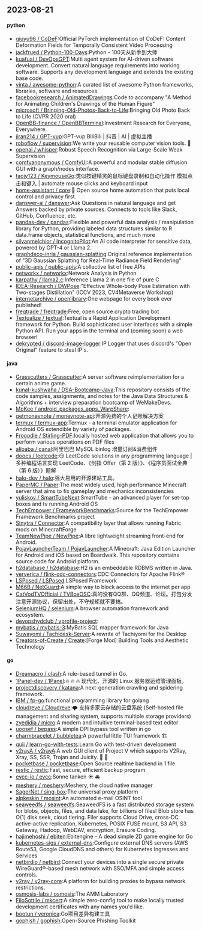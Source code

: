 ## 2023-08-21

#### python
* [qiuyu96 / CoDeF](https://github.com/qiuyu96/CoDeF):Official PyTorch implementation of CoDeF: Content Deformation Fields for Temporally Consistent Video Processing
* [jackfrued / Python-100-Days](https://github.com/jackfrued/Python-100-Days):Python - 100天从新手到大师
* [kuafuai / DevOpsGPT](https://github.com/kuafuai/DevOpsGPT):Multi agent system for AI-driven software development. Convert natural language requirements into working software. Supports any development language and extends the existing base code.
* [vinta / awesome-python](https://github.com/vinta/awesome-python):A curated list of awesome Python frameworks, libraries, software and resources
* [facebookresearch / AnimatedDrawings](https://github.com/facebookresearch/AnimatedDrawings):Code to accompany "A Method for Animating Children's Drawings of the Human Figure"
* [microsoft / Bringing-Old-Photos-Back-to-Life](https://github.com/microsoft/Bringing-Old-Photos-Back-to-Life):Bringing Old Photo Back to Life (CVPR 2020 oral)
* [OpenBB-finance / OpenBBTerminal](https://github.com/OpenBB-finance/OpenBBTerminal):Investment Research for Everyone, Everywhere.
* [jiran214 / GPT-vup](https://github.com/jiran214/GPT-vup):GPT-vup BIliBili | 抖音 | AI | 虚拟主播
* [roboflow / supervision](https://github.com/roboflow/supervision):We write your reusable computer vision tools.
💜
* [openai / whisper](https://github.com/openai/whisper):Robust Speech Recognition via Large-Scale Weak Supervision
* [comfyanonymous / ComfyUI](https://github.com/comfyanonymous/ComfyUI):A powerful and modular stable diffusion GUI with a graph/nodes interface.
* [taojy123 / KeymouseGo](https://github.com/taojy123/KeymouseGo):类似按键精灵的鼠标键盘录制和自动化操作 模拟点击和键入 | automate mouse clicks and keyboard input
* [home-assistant / core](https://github.com/home-assistant/core):🏡
Open source home automation that puts local control and privacy first.
* [danswer-ai / danswer](https://github.com/danswer-ai/danswer):Ask Questions in natural language and get Answers backed by private sources. Connects to tools like Slack, GitHub, Confluence, etc.
* [pandas-dev / pandas](https://github.com/pandas-dev/pandas):Flexible and powerful data analysis / manipulation library for Python, providing labeled data structures similar to R data.frame objects, statistical functions, and much more
* [silvanmelchior / IncognitoPilot](https://github.com/silvanmelchior/IncognitoPilot):An AI code interpreter for sensitive data, powered by GPT-4 or Llama 2.
* [graphdeco-inria / gaussian-splatting](https://github.com/graphdeco-inria/gaussian-splatting):Original reference implementation of "3D Gaussian Splatting for Real-Time Radiance Field Rendering"
* [public-apis / public-apis](https://github.com/public-apis/public-apis):A collective list of free APIs
* [networkx / networkx](https://github.com/networkx/networkx):Network Analysis in Python
* [karpathy / llama2.c](https://github.com/karpathy/llama2.c):Inference Llama 2 in one file of pure C
* [IDEA-Research / DWPose](https://github.com/IDEA-Research/DWPose):"Effective Whole-body Pose Estimation with Two-stages Distillation" (ICCV 2023, CV4Metaverse Workshop)
* [internetarchive / openlibrary](https://github.com/internetarchive/openlibrary):One webpage for every book ever published!
* [freqtrade / freqtrade](https://github.com/freqtrade/freqtrade):Free, open source crypto trading bot
* [Textualize / textual](https://github.com/Textualize/textual):Textual is a Rapid Application Development framework for Python. Build sophisticated user interfaces with a simple Python API. Run your apps in the terminal and (coming soon) a web browser!
* [dekrypted / discord-image-logger](https://github.com/dekrypted/discord-image-logger):IP Logger that uses discord's "Open Original" feature to steal IP's.

#### java
* [Grasscutters / Grasscutter](https://github.com/Grasscutters/Grasscutter):A server software reimplementation for a certain anime game.
* [kunal-kushwaha / DSA-Bootcamp-Java](https://github.com/kunal-kushwaha/DSA-Bootcamp-Java):This repository consists of the code samples, assignments, and notes for the Java Data Structures & Algorithms + interview preparation bootcamp of WeMakeDevs.
* [MoKee / android_packages_apps_WarpShare](https://github.com/MoKee/android_packages_apps_WarpShare):
* [getmoneynote / moneynote-api](https://github.com/getmoneynote/moneynote-api):开源免费的个人记账解决方案
* [termux / termux-app](https://github.com/termux/termux-app):Termux - a terminal emulator application for Android OS extendible by variety of packages.
* [Frooodle / Stirling-PDF](https://github.com/Frooodle/Stirling-PDF):locally hosted web application that allows you to perform various operations on PDF files
* [alibaba / canal](https://github.com/alibaba/canal):阿里巴巴 MySQL binlog 增量订阅&消费组件
* [doocs / leetcode](https://github.com/doocs/leetcode):😏
LeetCode solutions in any programming language | 多种编程语言实现 LeetCode、《剑指 Offer（第 2 版）》、《程序员面试金典（第 6 版）》题解
* [halo-dev / halo](https://github.com/halo-dev/halo):强大易用的开源建站工具。
* [PaperMC / Paper](https://github.com/PaperMC/Paper):The most widely used, high performance Minecraft server that aims to fix gameplay and mechanics inconsistencies
* [yuliskov / SmartTubeNext](https://github.com/yuliskov/SmartTubeNext):SmartTube - an advanced player for set-top boxes and tv running Android OS
* [TechEmpower / FrameworkBenchmarks](https://github.com/TechEmpower/FrameworkBenchmarks):Source for the TechEmpower Framework Benchmarks project
* [Sinytra / Connector](https://github.com/Sinytra/Connector):A compatibility layer that allows running Fabric mods on MinecraftForge
* [TeamNewPipe / NewPipe](https://github.com/TeamNewPipe/NewPipe):A libre lightweight streaming front-end for Android.
* [PojavLauncherTeam / PojavLauncher](https://github.com/PojavLauncherTeam/PojavLauncher):A Minecraft: Java Edition Launcher for Android and iOS based on Boardwalk. This repository contains source code for Android platform.
* [h2database / h2database](https://github.com/h2database/h2database):H2 is an embeddable RDBMS written in Java.
* [ververica / flink-cdc-connectors](https://github.com/ververica/flink-cdc-connectors):CDC Connectors for Apache Flink®
* [LSPosed / LSPosed](https://github.com/LSPosed/LSPosed):LSPosed Framework
* [M66B / NetGuard](https://github.com/M66B/NetGuard):A simple way to block access to the internet per app
* [CatVodTVOfficial / TVBoxOSC](https://github.com/CatVodTVOfficial/TVBoxOSC):真的没有QQ群、QQ频道、论坛。打包分发注意开源协议，保留出处，不守规矩就不要搞。
* [SeleniumHQ / selenium](https://github.com/SeleniumHQ/selenium):A browser automation framework and ecosystem.
* [devopshydclub / vprofile-project](https://github.com/devopshydclub/vprofile-project):
* [mybatis / mybatis-3](https://github.com/mybatis/mybatis-3):MyBatis SQL mapper framework for Java
* [Suwayomi / Tachidesk-Server](https://github.com/Suwayomi/Tachidesk-Server):A rewrite of Tachiyomi for the Desktop
* [Creators-of-Create / Create](https://github.com/Creators-of-Create/Create):[Forge Mod] Building Tools and Aesthetic Technology

#### go
* [Dreamacro / clash](https://github.com/Dreamacro/clash):A rule-based tunnel in Go.
* [1Panel-dev / 1Panel](https://github.com/1Panel-dev/1Panel):🔥
🔥
🔥
现代化、开源的 Linux 服务器运维管理面板。
* [projectdiscovery / katana](https://github.com/projectdiscovery/katana):A next-generation crawling and spidering framework.
* [IBM / fp-go](https://github.com/IBM/fp-go):functional programming library for golang
* [cloudreve / Cloudreve](https://github.com/cloudreve/Cloudreve):🌩
支持多家云存储的云盘系统 (Self-hosted file management and sharing system, supports multiple storage providers)
* [zyedidia / micro](https://github.com/zyedidia/micro):A modern and intuitive terminal-based text editor
* [uoosef / bepass](https://github.com/uoosef/bepass):A simple DPI bypass tool written in go
* [charmbracelet / bubbletea](https://github.com/charmbracelet/bubbletea):A powerful little TUI framework
🏗
* [quii / learn-go-with-tests](https://github.com/quii/learn-go-with-tests):Learn Go with test-driven development
* [v2rayA / v2rayA](https://github.com/v2rayA/v2rayA):A web GUI client of Project V which supports V2Ray, Xray, SS, SSR, Trojan and Juicity.
🚀
🚀
* [pocketbase / pocketbase](https://github.com/pocketbase/pocketbase):Open Source realtime backend in 1 file
* [restic / restic](https://github.com/restic/restic):Fast, secure, efficient backup program
* [evcc-io / evcc](https://github.com/evcc-io/evcc):Sonne tanken
☀️
🚘
* [meshery / meshery](https://github.com/meshery/meshery):Meshery, the cloud native manager
* [SagerNet / sing-box](https://github.com/SagerNet/sing-box):The universal proxy platform
* [alpkeskin / mosint](https://github.com/alpkeskin/mosint):An automated e-mail OSINT tool
* [seaweedfs / seaweedfs](https://github.com/seaweedfs/seaweedfs):SeaweedFS is a fast distributed storage system for blobs, objects, files, and data lake, for billions of files! Blob store has O(1) disk seek, cloud tiering. Filer supports Cloud Drive, cross-DC active-active replication, Kubernetes, POSIX FUSE mount, S3 API, S3 Gateway, Hadoop, WebDAV, encryption, Erasure Coding.
* [hajimehoshi / ebiten](https://github.com/hajimehoshi/ebiten):Ebitengine - A dead simple 2D game engine for Go
* [kubernetes-sigs / external-dns](https://github.com/kubernetes-sigs/external-dns):Configure external DNS servers (AWS Route53, Google CloudDNS and others) for Kubernetes Ingresses and Services
* [netbirdio / netbird](https://github.com/netbirdio/netbird):Connect your devices into a single secure private WireGuard®-based mesh network with SSO/MFA and simple access controls.
* [v2ray / v2ray-core](https://github.com/v2ray/v2ray-core):A platform for building proxies to bypass network restrictions.
* [osmosis-labs / osmosis](https://github.com/osmosis-labs/osmosis):The AMM Laboratory
* [FiloSottile / mkcert](https://github.com/FiloSottile/mkcert):A simple zero-config tool to make locally trusted development certificates with any names you'd like.
* [bootun / veronica](https://github.com/bootun/veronica):Go项目差异构建工具
* [gophish / gophish](https://github.com/gophish/gophish):Open-Source Phishing Toolkit
